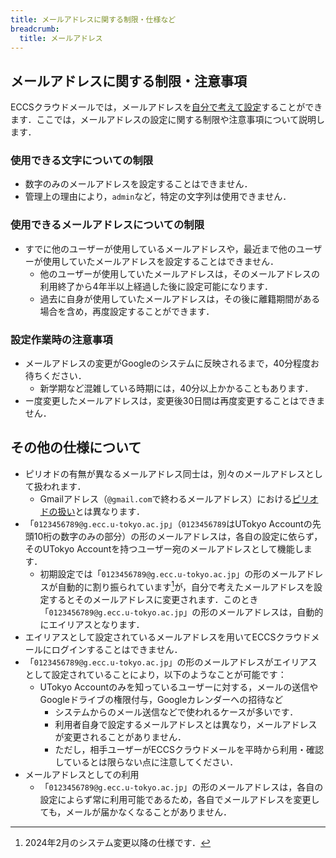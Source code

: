 ```yaml
---
title: メールアドレスに関する制限・仕様など
breadcrumb:
  title: メールアドレス
---
```


## メールアドレスに関する制限・注意事項

ECCSクラウドメールでは，メールアドレスを[自分で考えて設定](../../#configure)することができます．ここでは，メールアドレスの設定に関する制限や注意事項について説明します．

### 使用できる文字についての制限

- 数字のみのメールアドレスを設定することはできません．
- 管理上の理由により，`admin`など，特定の文字列は使用できません．

### 使用できるメールアドレスについての制限

- すでに他のユーザーが使用しているメールアドレスや，最近まで他のユーザーが使用していたメールアドレスを設定することはできません．
  - 他のユーザーが使用していたメールアドレスは，そのメールアドレスの利用終了から4年半以上経過した後に設定可能になります．
  - 過去に自身が使用していたメールアドレスは，その後に離籍期間がある場合を含め，再度設定することができます．

### 設定作業時の注意事項

- メールアドレスの変更がGoogleのシステムに反映されるまで，40分程度お待ちください．
  - 新学期など混雑している時期には，40分以上かかることもあります．
- ー度変更したメールアドレスは，変更後30日間は再度変更することはできません．

## その他の仕様について

- ピリオドの有無が異なるメールアドレス同士は，別々のメールアドレスとして扱われます．
  - Gmailアドレス（`@gmail.com`で終わるメールアドレス）における[ピリオドの扱い](https://support.google.com/mail/answer/7436150?hl=ja)とは異なります．
- 「`0123456789@g.ecc.u-tokyo.ac.jp`」（`0123456789`はUTokyo Accountの先頭10桁の数字のみの部分）の形のメールアドレスは，各自の設定に依らず，そのUTokyo Accountを持つユーザー宛のメールアドレスとして機能します．
  - 初期設定では「`0123456789@g.ecc.u-tokyo.ac.jp`」の形のメールアドレスが自動的に割り振られています[^1]が，自分で考えたメールアドレスを設定するとそのメールアドレスに変更されます．このとき「`0123456789@g.ecc.u-tokyo.ac.jp`」の形のメールアドレスは，自動的にエイリアスとなります．
- エイリアスとして設定されているメールアドレスを用いてECCSクラウドメールにログインすることはできません．
- 「`0123456789@g.ecc.u-tokyo.ac.jp`」の形のメールアドレスがエイリアスとして設定されていることにより，以下のようなことが可能です：
  - UTokyo Accountのみを知っているユーザーに対する，メールの送信やGoogleドライブの権限付与，Googleカレンダーへの招待など
    - システムからのメール送信などで使われるケースが多いです．
    - 利用者自身で設定するメールアドレスとは異なり，メールアドレスが変更されることがありません．
    - ただし，相手ユーザーがECCSクラウドメールを平時から利用・確認しているとは限らない点に注意してください．
 - メールアドレスとしての利用
    - 「`0123456789@g.ecc.u-tokyo.ac.jp`」の形のメールアドレスは，各自の設定によらず常に利用可能であるため，各自でメールアドレスを変更しても，メールが届かなくなることがありません．

[^1]: 2024年2月のシステム変更以降の仕様です．
